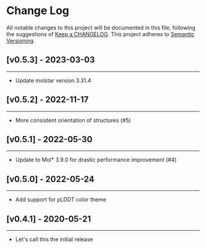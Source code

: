 # Change Log
All notable changes to this project will be documented in this file, following the suggestions of [Keep a CHANGELOG](http://keepachangelog.com/). This project adheres to [Semantic Versioning](http://semver.org/).

## [v0.5.3] - 2023-03-03
-------------
* Update molstar version 3.31.4

## [v0.5.2] - 2022-11-17
-------------
* More consistent orientation of structures (#5)

## [v0.5.1] - 2022-05-30
-------------
* Update to Mol* 3.9.0 for drastic performance improvement (#4)

## [v0.5.0] - 2022-05-24
-------------
* Add support for pLDDT color theme

## [v0.4.1] - 2020-05-21
-------------
* Let's call this the initial release